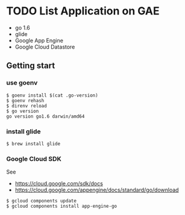 TODO List Application on GAE
=======================================

* go 1.6
* glide
* Google App Engine
* Google Cloud Datastore


Getting start
---------------------------------------

### use goenv

```
$ goenv install $(cat .go-version)
$ goenv rehash
$ direnv reload
$ go version
go version go1.6 darwin/amd64
```

### install glide

```
$ brew install glide
```

### Google Cloud SDK

See

* https://cloud.google.com/sdk/docs
* https://cloud.google.com/appengine/docs/standard/go/download

```
$ gcloud components update
$ gcloud components install app-engine-go
```
